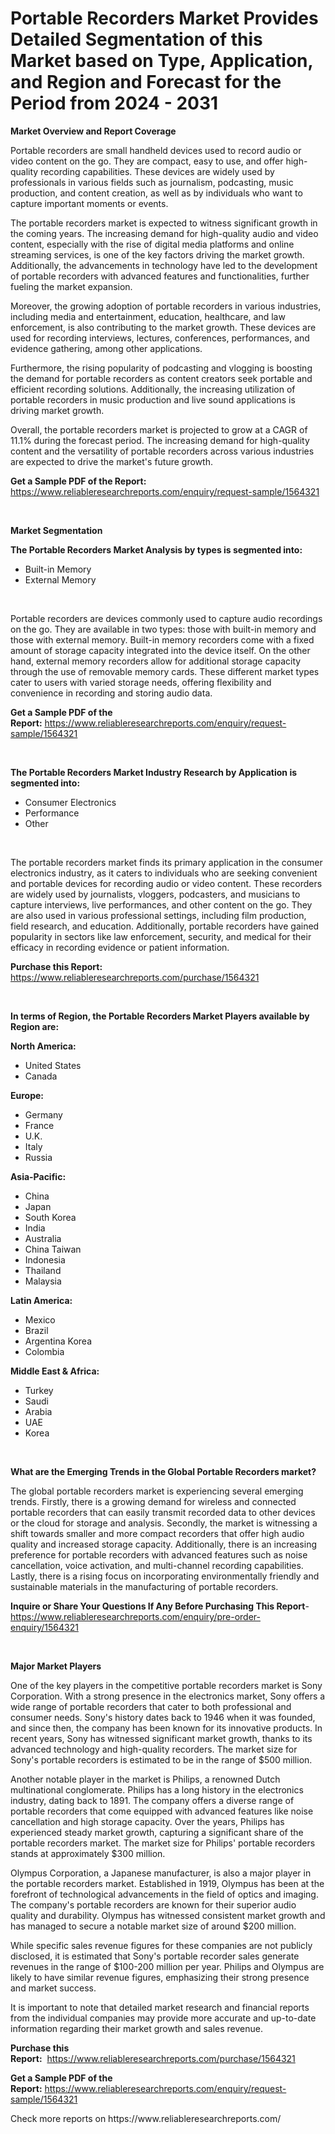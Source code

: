 <p><h1>Portable Recorders Market Provides Detailed Segmentation of this Market based on Type, Application, and Region and Forecast for the Period from 2024 - 2031</h1></p><p><strong>Market Overview and Report Coverage</strong></p>
<p><p>Portable recorders are small handheld devices used to record audio or video content on the go. They are compact, easy to use, and offer high-quality recording capabilities. These devices are widely used by professionals in various fields such as journalism, podcasting, music production, and content creation, as well as by individuals who want to capture important moments or events.</p><p>The portable recorders market is expected to witness significant growth in the coming years. The increasing demand for high-quality audio and video content, especially with the rise of digital media platforms and online streaming services, is one of the key factors driving the market growth. Additionally, the advancements in technology have led to the development of portable recorders with advanced features and functionalities, further fueling the market expansion.</p><p>Moreover, the growing adoption of portable recorders in various industries, including media and entertainment, education, healthcare, and law enforcement, is also contributing to the market growth. These devices are used for recording interviews, lectures, conferences, performances, and evidence gathering, among other applications.</p><p>Furthermore, the rising popularity of podcasting and vlogging is boosting the demand for portable recorders as content creators seek portable and efficient recording solutions. Additionally, the increasing utilization of portable recorders in music production and live sound applications is driving market growth.</p><p>Overall, the portable recorders market is projected to grow at a CAGR of 11.1% during the forecast period. The increasing demand for high-quality content and the versatility of portable recorders across various industries are expected to drive the market's future growth.</p></p>
<p><strong>Get a Sample PDF of the Report:</strong> <a href="https://www.reliableresearchreports.com/enquiry/request-sample/1564321">https://www.reliableresearchreports.com/enquiry/request-sample/1564321</a></p>
<p>&nbsp;</p>
<p><strong>Market Segmentation</strong></p>
<p><strong>The Portable Recorders Market Analysis by types is segmented into:</strong></p>
<p><ul><li>Built-in Memory</li><li>External Memory</li></ul></p>
<p>&nbsp;</p>
<p><p>Portable recorders are devices commonly used to capture audio recordings on the go. They are available in two types: those with built-in memory and those with external memory. Built-in memory recorders come with a fixed amount of storage capacity integrated into the device itself. On the other hand, external memory recorders allow for additional storage capacity through the use of removable memory cards. These different market types cater to users with varied storage needs, offering flexibility and convenience in recording and storing audio data.</p></p>
<p><strong>Get a Sample PDF of the Report:</strong>&nbsp;<a href="https://www.reliableresearchreports.com/enquiry/request-sample/1564321">https://www.reliableresearchreports.com/enquiry/request-sample/1564321</a></p>
<p>&nbsp;</p>
<p><strong>The Portable Recorders Market Industry Research by Application is segmented into:</strong></p>
<p><ul><li>Consumer Electronics</li><li>Performance</li><li>Other</li></ul></p>
<p>&nbsp;</p>
<p><p>The portable recorders market finds its primary application in the consumer electronics industry, as it caters to individuals who are seeking convenient and portable devices for recording audio or video content. These recorders are widely used by journalists, vloggers, podcasters, and musicians to capture interviews, live performances, and other content on the go. They are also used in various professional settings, including film production, field research, and education. Additionally, portable recorders have gained popularity in sectors like law enforcement, security, and medical for their efficacy in recording evidence or patient information.</p></p>
<p><strong>Purchase this Report:</strong>&nbsp; <a href="https://www.reliableresearchreports.com/purchase/1564321">https://www.reliableresearchreports.com/purchase/1564321</a></p>
<p>&nbsp;</p>
<p><strong>In terms of Region, the Portable Recorders Market Players available by Region are:</strong></p>
<p>
    <p> <strong> North America: </strong>
        <ul>
            <li>United States</li>
            <li>Canada</li>
        </ul>
        </p> 
    <p> <strong> Europe: </strong>
        <ul>
            <li>Germany</li>
            <li>France</li>
            <li>U.K.</li>
            <li>Italy</li>
            <li>Russia</li>
        </ul>
        </p> 
    <p> <strong> Asia-Pacific: </strong>
        <ul>
            <li>China</li>
            <li>Japan</li>
            <li>South Korea</li>
            <li>India</li>
            <li>Australia</li>
            <li>China Taiwan</li>
            <li>Indonesia</li>
            <li>Thailand</li>
            <li>Malaysia</li>
        </ul>
        </p> 
    <p> <strong> Latin America: </strong>
        <ul>
            <li>Mexico</li>
            <li>Brazil</li>
            <li>Argentina Korea</li>
            <li>Colombia</li>
        </ul>
        </p> 
    <p> <strong> Middle East & Africa: </strong>
        <ul>
            <li>Turkey</li>
            <li>Saudi</li>
            <li>Arabia</li>
            <li>UAE</li>
            <li>Korea</li>
        </ul>
    </p>
    </p>
<p>&nbsp;</p>
<p><strong>What are the Emerging Trends in the Global Portable Recorders market?</strong></p>
<p><p>The global portable recorders market is experiencing several emerging trends. Firstly, there is a growing demand for wireless and connected portable recorders that can easily transmit recorded data to other devices or the cloud for storage and analysis. Secondly, the market is witnessing a shift towards smaller and more compact recorders that offer high audio quality and increased storage capacity. Additionally, there is an increasing preference for portable recorders with advanced features such as noise cancellation, voice activation, and multi-channel recording capabilities. Lastly, there is a rising focus on incorporating environmentally friendly and sustainable materials in the manufacturing of portable recorders.</p></p>
<p><strong>Inquire or Share Your Questions If Any Before Purchasing This Report</strong>- <a href="https://www.reliableresearchreports.com/enquiry/pre-order-enquiry/1564321">https://www.reliableresearchreports.com/enquiry/pre-order-enquiry/1564321</a></p>
<p>&nbsp;</p>
<p><strong>Major Market Players</strong></p>
<p><p>One of the key players in the competitive portable recorders market is Sony Corporation. With a strong presence in the electronics market, Sony offers a wide range of portable recorders that cater to both professional and consumer needs. Sony's history dates back to 1946 when it was founded, and since then, the company has been known for its innovative products. In recent years, Sony has witnessed significant market growth, thanks to its advanced technology and high-quality recorders. The market size for Sony's portable recorders is estimated to be in the range of $500 million.</p><p>Another notable player in the market is Philips, a renowned Dutch multinational conglomerate. Philips has a long history in the electronics industry, dating back to 1891. The company offers a diverse range of portable recorders that come equipped with advanced features like noise cancellation and high storage capacity. Over the years, Philips has experienced steady market growth, capturing a significant share of the portable recorders market. The market size for Philips' portable recorders stands at approximately $300 million.</p><p>Olympus Corporation, a Japanese manufacturer, is also a major player in the portable recorders market. Established in 1919, Olympus has been at the forefront of technological advancements in the field of optics and imaging. The company's portable recorders are known for their superior audio quality and durability. Olympus has witnessed consistent market growth and has managed to secure a notable market size of around $200 million.</p><p>While specific sales revenue figures for these companies are not publicly disclosed, it is estimated that Sony's portable recorder sales generate revenues in the range of $100-200 million per year. Philips and Olympus are likely to have similar revenue figures, emphasizing their strong presence and market success.</p><p>It is important to note that detailed market research and financial reports from the individual companies may provide more accurate and up-to-date information regarding their market growth and sales revenue.</p></p>
<p><strong>Purchase this Report:</strong>&nbsp;&nbsp;<a href="https://www.reliableresearchreports.com/purchase/1564321">https://www.reliableresearchreports.com/purchase/1564321</a></p>
<p></p>
<p><strong>Get a Sample PDF of the Report:</strong>&nbsp;<a href="https://www.reliableresearchreports.com/enquiry/request-sample/1564321">https://www.reliableresearchreports.com/enquiry/request-sample/1564321</a></p>
<p>Check more reports on https://www.reliableresearchreports.com/</p>